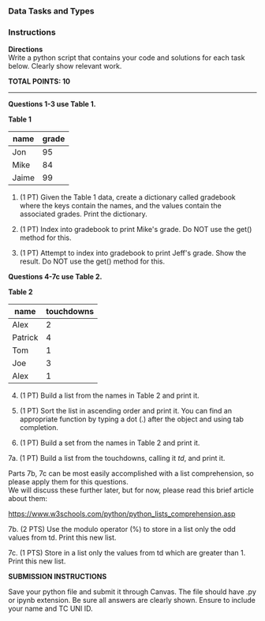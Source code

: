 ### Data Tasks and Types
### Instructions

**Directions**  
Write a python script that contains your code and solutions for each task below. Clearly show relevant work.

**TOTAL POINTS: 10**

---  

**Questions 1-3 use Table 1.**

**Table 1**  

|name |grade  |
--- | --- |
|Jon|95|
|Mike|84|
|Jaime|99|

1. (1 PT) Given the Table 1 data, create a dictionary called gradebook where the keys contain the names, and the values contain the associated grades. Print the dictionary.

2. (1 PT) Index into gradebook to print Mike's grade. Do NOT use the get() method for this.

3. (1 PT) Attempt to index into gradebook to print Jeff's grade. Show the result. Do NOT use the get() method for this.

**Questions 4-7c use Table 2.**

**Table 2**

|name |touchdowns  |
--- | --- |
|Alex|2|
|Patrick|4|
|Tom|1|
|Joe|3|
|Alex|1|


4. (1 PT) Build a list from the names in Table 2 and print it.

5. (1 PT) Sort the list in ascending order and print it. You can find an appropriate function by typing a dot (.) after the object and using tab completion.

6. (1 PT) Build a set from the names in Table 2 and print it.

7a. (1 PT) Build a list from the touchdowns, calling it *td*, and print it.

Parts 7b, 7c can be most easily accomplished with a list comprehension, so please apply them for this questions.  
We will discuss these further later, but for now, please read this brief article about them:

https://www.w3schools.com/python/python_lists_comprehension.asp

7b. (2 PTS) Use the modulo operator (%) to store in a list only the odd values from td. Print this new list.

7c. (1 PTS) Store in a list only the values from td which are greater than 1. Print this new list.

 
**SUBMISSION INSTRUCTIONS**  

Save your python file and submit it through Canvas. The file should have .py or ipynb extension. Be sure all answers are clearly shown.
Ensure to include your name and TC UNI ID.
